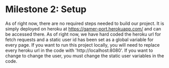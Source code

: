 # Milestone 2: Setup

As of right now, there are no required steps needed to build our project. It is simply deployed on heroku at https://gamer-port.herokuapp.com/ and can be accessed there. As of right now, we have hard coded the heroku url for fetch requests and a static user id has been set as a global variable for every page. If you want to run this project locally, you will need to replace every heroku url in the code with 'http://localhost:8080'. If you want to change to change the user, you must change the static user variables in the code.